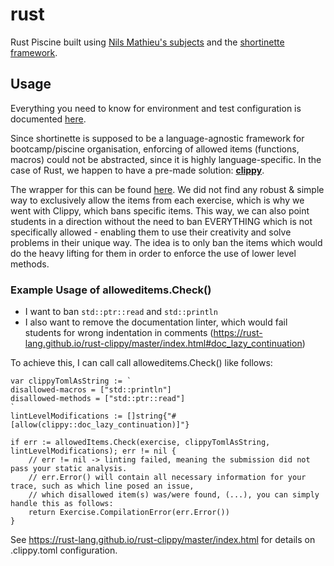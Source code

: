 # rust
Rust Piscine built using [Nils Mathieu's subjects](https://github.com/nils-mathieu/piscine-rust) and the [shortinette framework](https://pkg.go.dev/github.com/42-Short/shortinette).

## Usage
Everything you need to know for environment and test configuration is documented [here](https://pkg.go.dev/github.com/42-Short/shortinette).

Since shortinette is supposed to be a language-agnostic framework for bootcamp/piscine organisation, enforcing of allowed items (functions, macros) could not be abstracted, since it is highly language-specific.
In the case of Rust, we happen to have a pre-made solution: [**clippy**](https://rust-lang.github.io/rust-clippy/master/index.html).

The wrapper for this can be found [here](~/internal/alloweditems/alloweditems.go). We did not find any robust & simple way to exclusively allow the items from each exercise, which is why we went with Clippy, which bans specific items. This way, we can also point students in a direction without the need to ban EVERYTHING which is not specifically allowed - enabling them to use their creativity and solve problems in their unique way.
The idea is to only ban the items which would do the heavy lifting for them in order to enforce the use of lower level methods.

### Example Usage of alloweditems.Check()
  - I want to ban `std::ptr::read` and `std::println`
  - I also want to remove the documentation linter, which would fail students
    for wrong indentation in comments (https://rust-lang.github.io/rust-clippy/master/index.html#doc_lazy_continuation)

To achieve this, I can call call alloweditems.Check() like follows:

	var clippyTomlAsString := `
	disallowed-macros = ["std::println"]
	disallowed-methods = ["std::ptr::read"]
	`
	lintLevelModifications := []string{"#[allow(clippy::doc_lazy_continuation)]"}

	if err := allowedItems.Check(exercise, clippyTomlAsString, lintLevelModifications); err != nil {
		// err != nil -> linting failed, meaning the submission did not pass your static analysis.
		// err.Error() will contain all necessary information for your trace, such as which line posed an issue,
		// which disallowed item(s) was/were found, (...), you can simply handle this as follows:
		return Exercise.CompilationError(err.Error())
	}

See https://rust-lang.github.io/rust-clippy/master/index.html for details on .clippy.toml configuration.

